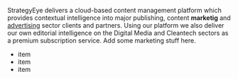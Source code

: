 StrategyEye delivers a cloud-based content management platform which provides contextual intelligence into major publishing, content **marketig** and [advertising](wwww.google.com) sector clients and partners. Using our platform we also deliver our own editorial intelligence on the Digital Media and Cleantech sectors as a premium subscription service. Add some marketing stuff here.

- item
- item
- item

